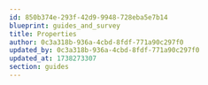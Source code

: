 ```yaml
---
id: 850b374e-293f-42d9-9948-728eba5e7b14
blueprint: guides_and_survey
title: Properties
author: 0c3a318b-936a-4cbd-8fdf-771a90c297f0
updated_by: 0c3a318b-936a-4cbd-8fdf-771a90c297f0
updated_at: 1738273307
section: guides
---
```


